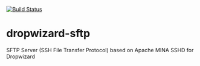 [![Build Status](https://travis-ci.org/dhatim/dropwizard-sftp.png?branch=master)](https://travis-ci.org/dhatim/dropwizard-sftp)
# dropwizard-sftp
SFTP Server (SSH File Transfer Protocol) based on Apache MINA SSHD for Dropwizard
